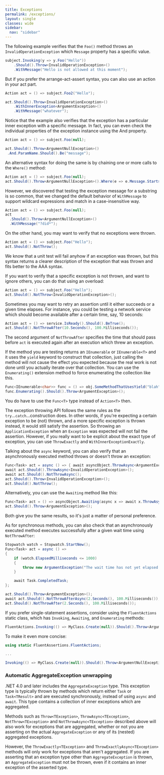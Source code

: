 ```yaml
---
title: Exceptions
permalink: /exceptions/
layout: single
classes: wide
sidebar:
  nav: "sidebar"
---
```


The following example verifies that the `Foo()` method throws an `InvalidOperationException` which `Message` property has a specific value.

```csharp
subject.Invoking(y => y.Foo("Hello"))
    .Should().Throw<InvalidOperationException>()
    .WithMessage("Hello is not allowed at this moment");
```

But if you prefer the arrange-act-assert syntax, you can also use an action in your act part.

```csharp
Action act = () => subject.Foo2("Hello");

act.Should().Throw<InvalidOperationException>()
    .WithInnerException<ArgumentException>()
    .WithMessage("whatever");
```

Notice that the example also verifies that the exception has a particular inner exception with a specific message. In fact, you can even check the individual properties of the exception instance using the And property.

```csharp
Action act = () => subject.Foo(null);

act.Should().Throw<ArgumentNullException>()
 .And.ParamName.Should().Be("message");
```

An alternative syntax for doing the same is by chaining one or more calls to the `Where()` method:

```csharp
Action act = () => subject.Foo(null);
act.Should().Throw<ArgumentNullException>().Where(e => e.Message.StartsWith("did"));
```

However, we discovered that testing the exception message for a substring is so common, that we changed the default behavior of `WithMessage` to support wildcard expressions and match in a case-insensitive way.

```csharp
Action act = () => subject.Foo(null);
act
  .Should().Throw<ArgumentNullException>()
  .WithMessage("?did*");
```

On the other hand, you may want to verify that no exceptions were thrown.

```csharp
Action act = () => subject.Foo("Hello");
act.Should().NotThrow();
```

We know that a unit test will fail anyhow if an exception was thrown, but this syntax returns a clearer description of the exception that was thrown and fits better to the AAA syntax.

If you want to verify that a specific exception is not thrown, and want to ignore others, you can do that using an overload:

```csharp
Action act = () => subject.Foo("Hello");
act.Should().NotThrow<InvalidOperationException>();
```

Sometimes you may want to retry an assertion until it either succeeds or a given time elapses. For instance, you could be testing a network service which should become available after a certain time, say, 10 seconds:
```csharp
Action act = () => service.IsReady().Should().BeTrue();
act.Should().NotThrowAfter(10.Seconds(), 100.Milliseconds());
```
The second argument of `NotThrowAfter` specifies the time that should pass before `act` is executed again after an execution which threw an exception.


If the method you are testing returns an `IEnumerable` or `IEnumerable<T>` and it uses the `yield` keyword to construct that collection, just calling the method will not cause the effect you expected because the real work is not done until you actually iterate over that collection. You can use the `Enumerating()` extension method to force enumerating the collection like this.

```csharp
Func<IEnumerable<char>> func = () => obj.SomeMethodThatUsesYield("blah");
func.Enumerating().Should().Throw<ArgumentException>();
```

You do have to use the `Func<T>` type instead of `Action<T>` then.

The exception throwing API follows the same rules as the `try`...`catch`...construction does.
In other words, if you're expecting a certain exception to be (not) thrown, and a more specific exception is thrown instead, it would still satisfy the assertion.
So throwing an `ApplicationException` when an `Exception` was expected will not fail the assertion.
However, if you really want to be explicit about the exact type of exception, you can use `ThrowExactly` and `WithInnerExceptionExactly`.

Talking about the `async` keyword, you can also verify that an asynchronously executed method throws or doesn't throw an exception:

```csharp
Func<Task> act = async () => { await asyncObject.ThrowAsync<ArgumentException>(); };
await act.Should().ThrowAsync<InvalidOperationException>();
await act.Should().NotThrowAsync();
act.Should().Throw<InvalidOperationException>();
act.Should().NotThrow();
```

Alternatively, you can use the `Awaiting` method like this:

```csharp
Func<Task> act = () => asyncObject.Awaiting(async x => await x.ThrowAsync<ArgumentException>());
act.Should().Throw<ArgumentException>();
```

Both give you the same results, so it's just a matter of personal preference.

As for synchronous methods, you can also check that an asynchronously executed method executes successfully after a given wait time using `NotThrowAfter`:

```csharp
Stopwatch watch = Stopwatch.StartNew();
Func<Task> act = async () =>
{
    if (watch.ElapsedMilliseconds <= 1000)
    {
        throw new ArgumentException("The wait time has not yet elapsed.");
    }

    await Task.CompletedTask;
};

act.Should().Throw<ArgumentException>();
await act.Should().NotThrowAfterAsync(2.Seconds(), 100.Milliseconds());
act.Should().NotThrowAfter(2.Seconds(), 100.Milliseconds());
```

If you prefer single-statement assertions, consider using the `FluentActions` static class, which has `Invoking`, `Awaiting`, and `Enumerating` methods:

```csharp
FluentActions.Invoking(() => MyClass.Create(null)).Should().Throw<ArgumentNullException>();
```

To make it even more concise:

```csharp
using static FluentAssertions.FluentActions;

...

Invoking(() => MyClass.Create(null)).Should().Throw<ArgumentNullException>();
```

### Automatic AggregateException unwrapping ###

.NET 4.0 and later includes the `AggregateException` type. This exception type is typically thrown by methods which return either `Task` or `Task<TResult>` and are executed synchronously, instead of using `async` and `await`. This type contains a collection of inner exceptions which are aggregated. 

Methods such as `Throw<TException>`, `ThrowAsync<TException>`, `NotThrow<TException>` and `NotThrowAsync<TException>` described above will also work for exceptions that are aggregated, whether or not you are asserting on the actual `AggregateException` or any of its (nested) aggregated exceptions.

However, the `ThrowExactly<TException>` and `ThrowExactlyAsync<TException>` methods will only work for exceptions that aren't aggregated. If you are asserting that an exception type other than `AggregateException` is thrown, an `AggregateException` must not be thrown, even if it contains an inner exception of the asserted type. 
